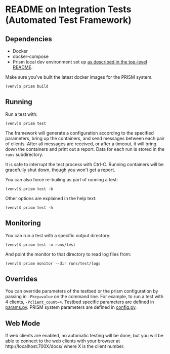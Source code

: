 # README on Integration Tests (Automated Test Framework)

## Dependencies

- Docker
- docker-compose
- Prism local dev environment set up [as described in the top-level README](../README.md).

Make sure you've built the latest docker images for the PRISM system.

    (venv)$ prism build

## Running

Run a test with:

    (venv)$ prism test

The framework will generate a configuration according to the
specified parameters, bring up the containers, and send messages between
each pair of clients. After all messages are received, or after a timeout, it
will bring down the containers and print out a report. Data for each run is stored in the `runs` subdirectory.

It is safe to interrupt the test process with Ctrl-C. Running containers will be
gracefully shut down, though you won't get a report.

You can also force re-builing as part of running a test:

    (venv)$ prism test -b

Other options are explained in the help text:

    (venv)$ prism test -h

## Monitoring

You can run a test with a specific output directory:

    (venv)$ prism test -o runs/test

And point the monitor to that directory to read log files from:

    (venv)$ prism monitor --dir runs/test/logs

## Overrides

You can override parameters of the testbed or the prism configuration by passing in `-Pkey=value` on the command line. 
For example, to run a test with 4 clients, `-Pclient_count=4`. 
Testbed specific parameters are defined in [params.py](../prism/testbed/params.py). 
PRISM system parameters are defined in [config.py](../prism/common/config/config.py).

## Web Mode

If web clients are enabled, no automatic testing will be done, but you will be
able to connect to the web clients with your browser at http://localhost:700X/docs/
where X is the client number.

